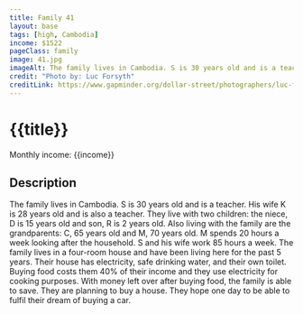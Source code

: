 ```yaml
---
title: Family 41
layout: base
tags: [high, Cambodia]
income: $1522
pageClass: family
image: 41.jpg
imageAlt: The family lives in Cambodia. S is 30 years old and is a teacher. His wife K is 28 years old and is also a teacher. 
credit: "Photo by: Luc Forsyth"
creditLink: https://www.gapminder.org/dollar-street/photographers/luc-forsyth?
---
```



# {{title}}
Monthly income: {{income}}
## Description
The family lives in Cambodia. S is 30 years old and is a teacher. His wife K is 28 years old and is also a teacher. They live with two children: the niece, D is 15 years old and son, R is 2 years old. Also living with the family are the grandparents: C, 65 years old and M, 70 years old. M spends 20 hours a week looking after the household. S and his wife work 85 hours a week. The family lives in a four-room house and have been living here for the past 5 years. Their house has electricity, safe drinking water, and their own toilet. Buying food costs them 40% of their income and they use electricity for cooking purposes. With money left over after buying food, the family is able to save. They are planning to buy a house. They hope one day to be able to fulfil their dream of buying a car.